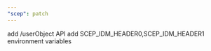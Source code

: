 ```yaml
---
"scep": patch
---
```


add /userObject API
add SCEP_IDM_HEADER0,SCEP_IDM_HEADER1 environment variables
